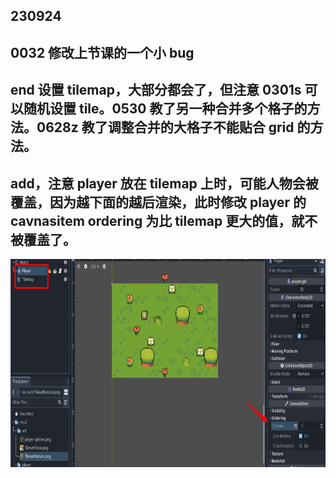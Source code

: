 ## 230924

## 0032 修改上节课的一个小 bug

## end 设置 tilemap，大部分都会了，但注意 0301s 可以随机设置 tile。0530 教了另一种合并多个格子的方法。0628z 教了调整合并的大格子不能贴合 grid 的方法。

## add，注意 player 放在 tilemap 上时，可能人物会被覆盖，因为越下面的越后渲染，此时修改 player 的 cavnasitem ordering 为比 tilemap 更大的值，就不被覆盖了。

<img src='./img/2023-09-24-15-08-17.png' height=333px></img>
